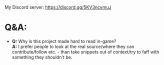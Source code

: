 My Discord server: https://discord.gg/5KV3ncvmuJ
# Q&A:
* **Q:** Why is this project made hard to read in-game?  
  **A:** I prefer people to look at the real source/where they can contribute/follow etc. - than take snippets out of context/try to faff with something they shouldn't be.
